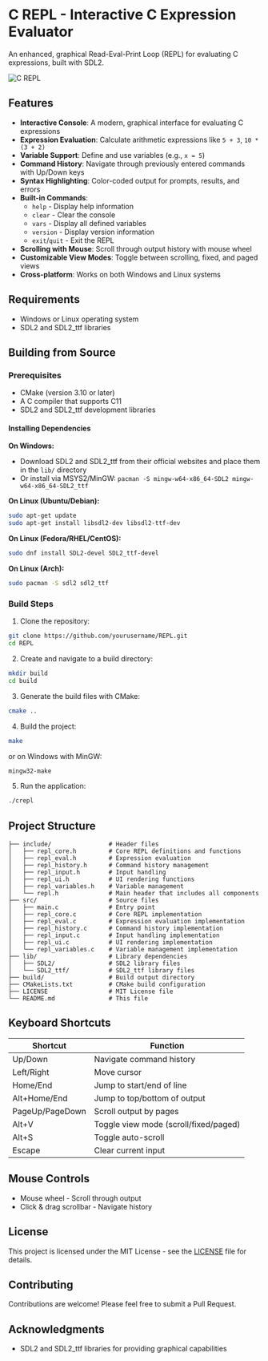 # C REPL - Interactive C Expression Evaluator

An enhanced, graphical Read-Eval-Print Loop (REPL) for evaluating C expressions, built with SDL2.

![C REPL](https://via.placeholder.com/800x600.png?text=C+REPL+Screenshot)

## Features

- **Interactive Console**: A modern, graphical interface for evaluating C expressions
- **Expression Evaluation**: Calculate arithmetic expressions like `5 + 3`, `10 * (3 + 2)`
- **Variable Support**: Define and use variables (e.g., `x = 5`)
- **Command History**: Navigate through previously entered commands with Up/Down keys
- **Syntax Highlighting**: Color-coded output for prompts, results, and errors
- **Built-in Commands**:
  - `help` - Display help information
  - `clear` - Clear the console
  - `vars` - Display all defined variables
  - `version` - Display version information
  - `exit`/`quit` - Exit the REPL
- **Scrolling with Mouse**: Scroll through output history with mouse wheel
- **Customizable View Modes**: Toggle between scrolling, fixed, and paged views
- **Cross-platform**: Works on both Windows and Linux systems

## Requirements

- Windows or Linux operating system
- SDL2 and SDL2_ttf libraries

## Building from Source

### Prerequisites

- CMake (version 3.10 or later)
- A C compiler that supports C11
- SDL2 and SDL2_ttf development libraries

#### Installing Dependencies

**On Windows:**
- Download SDL2 and SDL2_ttf from their official websites and place them in the `lib/` directory
- Or install via MSYS2/MinGW: `pacman -S mingw-w64-x86_64-SDL2 mingw-w64-x86_64-SDL2_ttf`

**On Linux (Ubuntu/Debian):**
```bash
sudo apt-get update
sudo apt-get install libsdl2-dev libsdl2-ttf-dev
```

**On Linux (Fedora/RHEL/CentOS):**
```bash
sudo dnf install SDL2-devel SDL2_ttf-devel
```

**On Linux (Arch):**
```bash
sudo pacman -S sdl2 sdl2_ttf
```

### Build Steps

1. Clone the repository:

```bash
git clone https://github.com/yourusername/REPL.git
cd REPL
```

2. Create and navigate to a build directory:

```bash
mkdir build
cd build
```

3. Generate the build files with CMake:

```bash
cmake ..
```

4. Build the project:

```bash
make
```
or on Windows with MinGW:
```bash
mingw32-make
```

5. Run the application:

```bash
./crepl
```

## Project Structure

```
├── include/                # Header files
│   ├── repl_core.h         # Core REPL definitions and functions
│   ├── repl_eval.h         # Expression evaluation
│   ├── repl_history.h      # Command history management
│   ├── repl_input.h        # Input handling
│   ├── repl_ui.h           # UI rendering functions
│   ├── repl_variables.h    # Variable management
│   └── repl.h              # Main header that includes all components
├── src/                    # Source files
│   ├── main.c              # Entry point
│   ├── repl_core.c         # Core REPL implementation
│   ├── repl_eval.c         # Expression evaluation implementation
│   ├── repl_history.c      # Command history implementation
│   ├── repl_input.c        # Input handling implementation
│   ├── repl_ui.c           # UI rendering implementation
│   └── repl_variables.c    # Variable management implementation
├── lib/                    # Library dependencies
│   ├── SDL2/               # SDL2 library files
│   └── SDL2_ttf/           # SDL2_ttf library files
├── build/                  # Build output directory
├── CMakeLists.txt          # CMake build configuration
├── LICENSE                 # MIT License file
└── README.md               # This file
```

## Keyboard Shortcuts

| Shortcut | Function |
|----------|----------|
| Up/Down | Navigate command history |
| Left/Right | Move cursor |
| Home/End | Jump to start/end of line |
| Alt+Home/End | Jump to top/bottom of output |
| PageUp/PageDown | Scroll output by pages |
| Alt+V | Toggle view mode (scroll/fixed/paged) |
| Alt+S | Toggle auto-scroll |
| Escape | Clear current input |

## Mouse Controls

- Mouse wheel - Scroll through output
- Click & drag scrollbar - Navigate history

## License

This project is licensed under the MIT License - see the [LICENSE](LICENSE) file for details.

## Contributing

Contributions are welcome! Please feel free to submit a Pull Request.

## Acknowledgments

- SDL2 and SDL2_ttf libraries for providing graphical capabilities